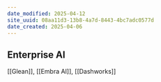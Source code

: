 ```yaml
---
date_modified: 2025-04-12
site_uuid: 08aa11d3-13b8-4a7d-8443-4bc7adc0577d
date_created: 2025-04-06
---
```


## Enterprise AI
[[Glean]], [[Embra AI]], [[Dashworks]]